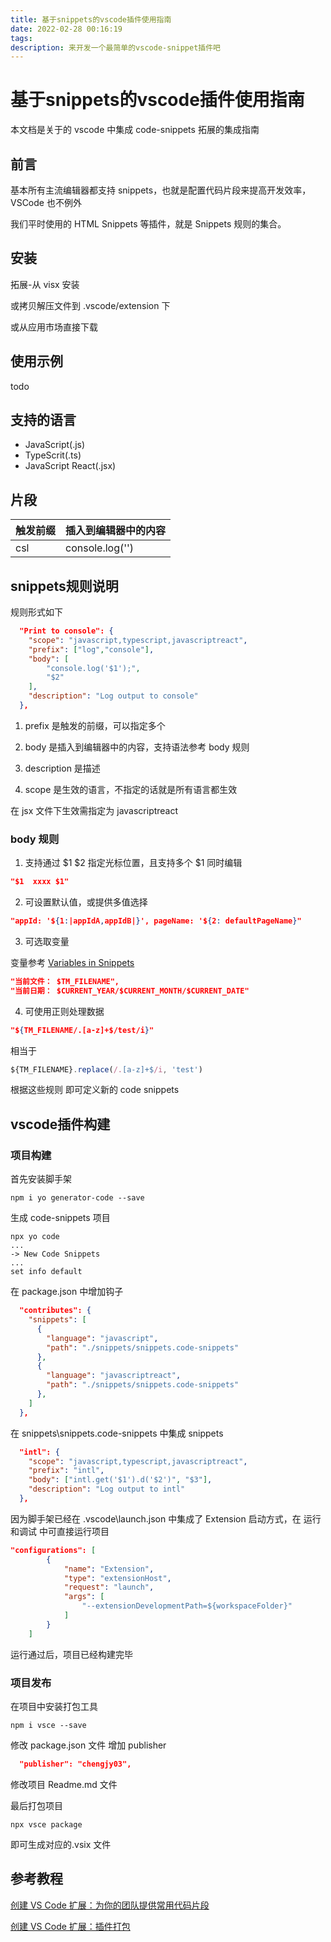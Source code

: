 ```yaml
---
title: 基于snippets的vscode插件使用指南
date: 2022-02-28 00:16:19
tags:
description: 来开发一个最简单的vscode-snippet插件吧
---
```

# 基于snippets的vscode插件使用指南

本文档是关于的 vscode 中集成 code-snippets 拓展的集成指南

## 前言

基本所有主流编辑器都支持 snippets，也就是配置代码片段来提高开发效率，VSCode 也不例外

我们平时使用的 HTML Snippets 等插件，就是 Snippets 规则的集合。

## 安装

拓展-从 visx 安装

或拷贝解压文件到 .vscode/extension 下

或从应用市场直接下载

## 使用示例

todo

## 支持的语言

* JavaScript(.js)
* TypeScrit(.ts)
* JavaScript React(.jsx)

## 片段

| 触发前缀 |插入到编辑器中的内容  |
| --- | --- |
|csl  | console.log('') |
  
## snippets规则说明

<!--  ### 创建snippets -->

<!--  在 vscode 中 Ctrl+P 打开命令行 -->

<!--  
```
>Preferences: Configure User Snippets

新建XXX文件夹的代码片段文件
```
   
<!-- 即可创建项目级别的代码片段 -->

规则形式如下

```json
  "Print to console": {
  	"scope": "javascript,typescript,javascriptreact",
  	"prefix": ["log","console"],
  	"body": [
  		"console.log('$1');",
  		"$2"
  	],
  	"description": "Log output to console"
  },
```

1. prefix 是触发的前缀，可以指定多个

2. body 是插入到编辑器中的内容，支持语法参考 body 规则

3. description 是描述

4. scope 是生效的语言，不指定的话就是所有语言都生效

在 jsx 文件下生效需指定为 javascriptreact

### body 规则

1. 支持通过 $1 $2 指定光标位置，且支持多个 $1 同时编辑

```json
"$1  xxxx $1"
```

2. 可设置默认值，或提供多值选择

```json
"appId: '${1:|appIdA,appIdB|}', pageName: '${2: defaultPageName}"
```

3. 可选取变量

变量参考 [Variables in Snippets](https://code.visualstudio.com/docs/editor/userdefinedsnippets])

```json
"当前文件： $TM_FILENAME",
"当前日期： $CURRENT_YEAR/$CURRENT_MONTH/$CURRENT_DATE"
```

4. 可使用正则处理数据

```json
"${TM_FILENAME/.[a-z]+$/test/i}"
```

相当于

```js
${TM_FILENAME}.replace(/.[a-z]+$/i, 'test')
```

根据这些规则 即可定义新的 code snippets

## vscode插件构建

### 项目构建

首先安装脚手架

```log
npm i yo generator-code --save
```

生成 code-snippets 项目

```log
npx yo code
...
-> New Code Snippets
...
set info default
```

在 package.json 中增加钩子

```json
  "contributes": {
    "snippets": [
      {
        "language": "javascript",
        "path": "./snippets/snippets.code-snippets"
      },
      {
        "language": "javascriptreact",
        "path": "./snippets/snippets.code-snippets"
      },
    ]
  },
```

在 snippets\snippets.code-snippets 中集成 snippets

```json
  "intl": {
    "scope": "javascript,typescript,javascriptreact",
    "prefix": "intl",
    "body": ["intl.get('$1').d('$2')", "$3"],
    "description": "Log output to intl"
  },
```

因为脚手架已经在 .vscode\launch.json 中集成了 Extension 启动方式，在 运行和调试 中可直接运行项目

```json
"configurations": [
        {
            "name": "Extension",
            "type": "extensionHost",
            "request": "launch",
            "args": [
                "--extensionDevelopmentPath=${workspaceFolder}"
            ]
        }
    ]
```

运行通过后，项目已经构建完毕

### 项目发布

在项目中安装打包工具

```log
npm i vsce --save
```

修改 package.json 文件 增加 publisher

```json
  "publisher": "chengjy03",
```

修改项目 Readme.md 文件

最后打包项目

```log
npx vsce package
```

即可生成对应的.vsix 文件


## 参考教程

[创建 VS Code 扩展：为你的团队提供常用代码片段](https://juejin.cn/post/7030250953215311908)

[创建 VS Code 扩展：插件打包](https://www.jianshu.com/p/535e736c8b97)
